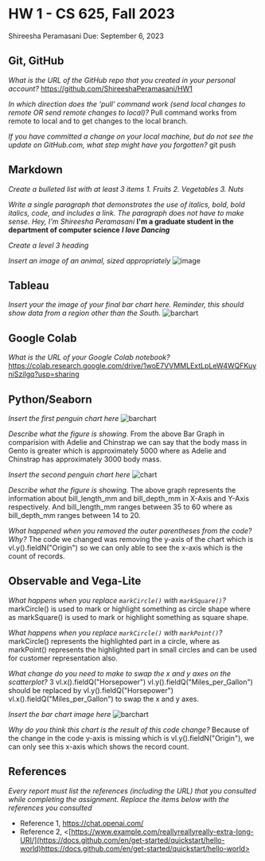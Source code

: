 # HW 1 - CS 625, Fall 2023

Shireesha Peramasani
Due: September 6, 2023

## Git, GitHub

*What is the URL of the GitHub repo that you created in your personal account?*
https://github.com/ShireeshaPeramasani/HW1
   
*In which direction does the 'pull' command work (send local changes to remote OR send remote changes to local)?*
Pull command works from remote to local and  to get changes to the local branch.
   
*If you have committed a change on your local machine, but do not see the update on GitHub.com, what step might have you forgotten?*
git push

## Markdown

*Create a bulleted list with at least 3 items*
*1. Fruits*
*2. Vegetables*
*3. Nuts*

*Write a single paragraph that demonstrates the use of italics, bold, bold italics, code, and includes a link. The paragraph does not have to make sense.*
*Hey, I'm Shireesha Peramasani*
**I'm a graduate student in the department of computer science**
***I love Dancing***

*Create a level 3 heading*

*Insert an image of an animal, sized appropriately*
![image](myAnimal.png)

## Tableau

*Insert your the image of your final bar chart here. Reminder, this should show data from a region other than the South.*
![barchart](TableauChart.png)

## Google Colab

*What is the URL of your Google Colab notebook?*
https://colab.research.google.com/drive/1woE7VVMMLExtLpLeW4WQFKuyniSziIgq?usp=sharing


## Python/Seaborn

*Insert the first penguin chart here*
![barchart](Penguinchart.png)

*Describe what the figure is showing.*
From the above Bar Graph in comparision with Adelie and Chinstrap we can say that the body mass in Gento is greater which is approximately 5000 where as Adelie and Chinstrap has approximately 3000 body mass. 

*Insert the second penguin chart here*
![chart](PenguinChart2.png)

*Describe what the figure is showing.*
The above graph represents the information about bill_length_mm and bill_depth_mm in X-Axis and Y-Axis respectively. And bill_length_mm ranges between 35 to 60 where as bill_depth_mm ranges between 14 to 20.

*What happened when you removed the outer parentheses from the code? Why?*
The code we changed was removing the y-axis of the chart which is vl.y().fieldN("Origin") so we can only able to see the x-axis which is the count of records.


## Observable and Vega-Lite

*What happens when you replace `markCircle()` with `markSquare()`?*
markCircle() is used to mark or highlight something as circle shape where as markSquare() is used to mark or highlight something as square shape.

*What happens when you replace `markCircle()` with `markPoint()`?*
markCircle() represents the highlighted part in a circle, where as markPoint() represents the highlighted part in small circles and can be used for customer representation also.

*What change do you need to make to swap the x and y axes on the scatterplot?*
3 vl.x().fieldQ("Horsepower") vl.y().fieldQ("Miles_per_Gallon") should be replaced by vl.y().fieldQ("Horsepower") vl.x().fieldQ("Miles_per_Gallon") to swap the x and y axes.

*Insert the bar chart image here*
![barchart](vega-chart.png)

*Why do you think this chart is the result of this code change?*
Because of the change in the code y-axis is missing which is vl.y().fieldN("Origin"), we can only see this x-axis which shows the record count.

## References

*Every report must list the references (including the URL) that you consulted while completing the assignment. Replace the items below with the references you consulted*

* Reference 1, <https://chat.openai.com/>
* Reference 2, <[https://www.example.com/reallyreallyreally-extra-long-URI/](https://docs.github.com/en/get-started/quickstart/hello-world)https://docs.github.com/en/get-started/quickstart/hello-world>
